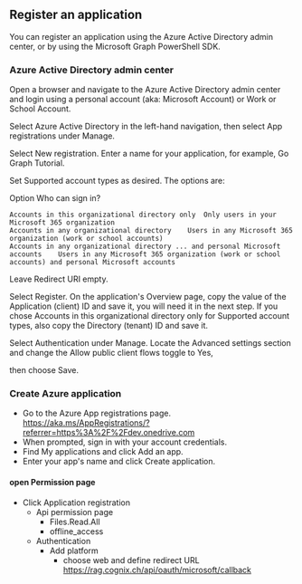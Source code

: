 ## Register an application
You can register an application using the Azure Active Directory admin center, or by using the Microsoft Graph PowerShell SDK.

### Azure Active Directory admin center
Open a browser and navigate to the Azure Active Directory admin center and login using a personal account (aka: Microsoft Account) or Work or School Account.

Select Azure Active Directory in the left-hand navigation, then select App registrations under Manage.

Select New registration. Enter a name for your application, for example, Go Graph Tutorial.

Set Supported account types as desired. The options are:

Option	Who can sign in?
```azure
Accounts in this organizational directory only	Only users in your Microsoft 365 organization
Accounts in any organizational directory	Users in any Microsoft 365 organization (work or school accounts)
Accounts in any organizational directory ... and personal Microsoft accounts	Users in any Microsoft 365 organization (work or school accounts) and personal Microsoft accounts
```
Leave Redirect URI empty.

Select Register. On the application's Overview page, copy the value of the Application (client) ID and save it, you will need it in the next step. If you chose Accounts in this organizational directory only for Supported account types, also copy the Directory (tenant) ID and save it.

Select Authentication under Manage.
Locate the Advanced settings section and change the
Allow public client flows toggle to Yes,

then choose Save.

### Create Azure application 

- Go to the Azure App registrations page.  https://aka.ms/AppRegistrations/?referrer=https%3A%2F%2Fdev.onedrive.com 
- When prompted, sign in with your account credentials.
- Find My applications and click Add an app.
- Enter your app's name and click Create application.


#### open Permission  page 
 - Click Application registration 
   - Api permission page 
       - Files.Read.All
       - offline_access
   - Authentication 
       - Add platform 
         -  choose web and define redirect URL https://rag.cognix.ch/api/oauth/microsoft/callback